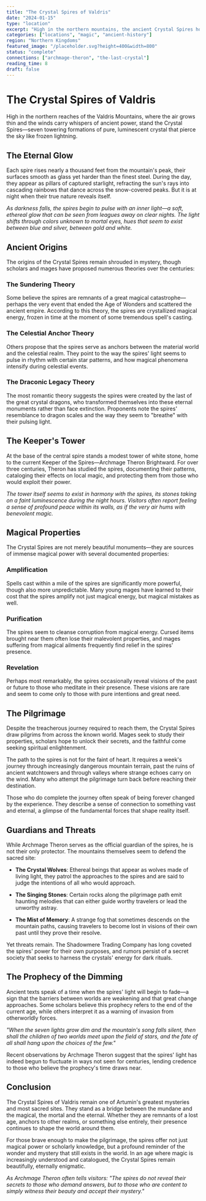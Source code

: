 ```yaml
---
title: "The Crystal Spires of Valdris"
date: "2024-01-15"
type: "location"
excerpt: "High in the northern mountains, the ancient Crystal Spires hold secrets of forgotten magic and lost civilizations. These towering formations pulse with ethereal light, visible from leagues away on clear nights."
categories: ["locations", "magic", "ancient-history"]
region: "Northern Kingdoms"
featured_image: "/placeholder.svg?height=400&width=800"
status: "complete"
connections: ["archmage-theron", "the-last-crystal"]
reading_time: 8
draft: false
---
```


# The Crystal Spires of Valdris

High in the northern reaches of the Valdris Mountains, where the air grows thin and the winds carry whispers of ancient power, stand the Crystal Spires—seven towering formations of pure, luminescent crystal that pierce the sky like frozen lightning.

## The Eternal Glow

Each spire rises nearly a thousand feet from the mountain's peak, their surfaces smooth as glass yet harder than the finest steel. During the day, they appear as pillars of captured starlight, refracting the sun's rays into cascading rainbows that dance across the snow-covered peaks. But it is at night when their true nature reveals itself.

*As darkness falls, the spires begin to pulse with an inner light—a soft, ethereal glow that can be seen from leagues away on clear nights. The light shifts through colors unknown to mortal eyes, hues that seem to exist between blue and silver, between gold and white.*

## Ancient Origins

The origins of the Crystal Spires remain shrouded in mystery, though scholars and mages have proposed numerous theories over the centuries:

### The Sundering Theory
Some believe the spires are remnants of a great magical catastrophe—perhaps the very event that ended the Age of Wonders and scattered the ancient empire. According to this theory, the spires are crystallized magical energy, frozen in time at the moment of some tremendous spell's casting.

### The Celestial Anchor Theory
Others propose that the spires serve as anchors between the material world and the celestial realm. They point to the way the spires' light seems to pulse in rhythm with certain star patterns, and how magical phenomena intensify during celestial events.

### The Draconic Legacy Theory
The most romantic theory suggests the spires were created by the last of the great crystal dragons, who transformed themselves into these eternal monuments rather than face extinction. Proponents note the spires' resemblance to dragon scales and the way they seem to "breathe" with their pulsing light.

## The Keeper's Tower

At the base of the central spire stands a modest tower of white stone, home to the current Keeper of the Spires—Archmage Theron Brightward. For over three centuries, Theron has studied the spires, documenting their patterns, cataloging their effects on local magic, and protecting them from those who would exploit their power.

*The tower itself seems to exist in harmony with the spires, its stones taking on a faint luminescence during the night hours. Visitors often report feeling a sense of profound peace within its walls, as if the very air hums with benevolent magic.*

## Magical Properties

The Crystal Spires are not merely beautiful monuments—they are sources of immense magical power with several documented properties:

### Amplification
Spells cast within a mile of the spires are significantly more powerful, though also more unpredictable. Many young mages have learned to their cost that the spires amplify not just magical energy, but magical mistakes as well.

### Purification
The spires seem to cleanse corruption from magical energy. Cursed items brought near them often lose their malevolent properties, and mages suffering from magical ailments frequently find relief in the spires' presence.

### Revelation
Perhaps most remarkably, the spires occasionally reveal visions of the past or future to those who meditate in their presence. These visions are rare and seem to come only to those with pure intentions and great need.

## The Pilgrimage

Despite the treacherous journey required to reach them, the Crystal Spires draw pilgrims from across the known world. Mages seek to study their properties, scholars hope to unlock their secrets, and the faithful come seeking spiritual enlightenment.

The path to the spires is not for the faint of heart. It requires a week's journey through increasingly dangerous mountain terrain, past the ruins of ancient watchtowers and through valleys where strange echoes carry on the wind. Many who attempt the pilgrimage turn back before reaching their destination.

Those who do complete the journey often speak of being forever changed by the experience. They describe a sense of connection to something vast and eternal, a glimpse of the fundamental forces that shape reality itself.

## Guardians and Threats

While Archmage Theron serves as the official guardian of the spires, he is not their only protector. The mountains themselves seem to defend the sacred site:

- **The Crystal Wolves**: Ethereal beings that appear as wolves made of living light, they patrol the approaches to the spires and are said to judge the intentions of all who would approach.

- **The Singing Stones**: Certain rocks along the pilgrimage path emit haunting melodies that can either guide worthy travelers or lead the unworthy astray.

- **The Mist of Memory**: A strange fog that sometimes descends on the mountain paths, causing travelers to become lost in visions of their own past until they prove their resolve.

Yet threats remain. The Shadowmere Trading Company has long coveted the spires' power for their own purposes, and rumors persist of a secret society that seeks to harness the crystals' energy for dark rituals.

## The Prophecy of the Dimming

Ancient texts speak of a time when the spires' light will begin to fade—a sign that the barriers between worlds are weakening and that great change approaches. Some scholars believe this prophecy refers to the end of the current age, while others interpret it as a warning of invasion from otherworldly forces.

*"When the seven lights grow dim and the mountain's song falls silent, then shall the children of two worlds meet upon the field of stars, and the fate of all shall hang upon the choices of the few."*

Recent observations by Archmage Theron suggest that the spires' light has indeed begun to fluctuate in ways not seen for centuries, lending credence to those who believe the prophecy's time draws near.

## Conclusion

The Crystal Spires of Valdris remain one of Artumin's greatest mysteries and most sacred sites. They stand as a bridge between the mundane and the magical, the mortal and the eternal. Whether they are remnants of a lost age, anchors to other realms, or something else entirely, their presence continues to shape the world around them.

For those brave enough to make the pilgrimage, the spires offer not just magical power or scholarly knowledge, but a profound reminder of the wonder and mystery that still exists in the world. In an age where magic is increasingly understood and catalogued, the Crystal Spires remain beautifully, eternally enigmatic.

*As Archmage Theron often tells visitors: "The spires do not reveal their secrets to those who demand answers, but to those who are content to simply witness their beauty and accept their mystery."*
